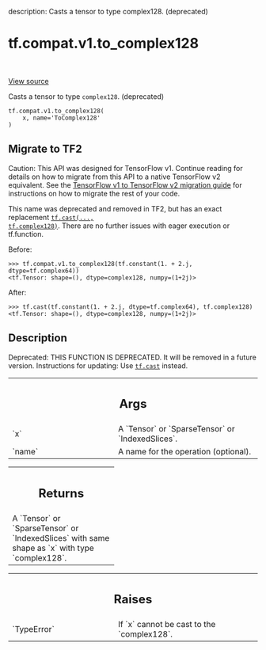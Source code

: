 description: Casts a tensor to type complex128. (deprecated)

<div itemscope itemtype="http://developers.google.com/ReferenceObject">
<meta itemprop="name" content="tf.compat.v1.to_complex128" />
<meta itemprop="path" content="Stable" />
</div>

# tf.compat.v1.to_complex128

<!-- Insert buttons and diff -->

<table class="tfo-notebook-buttons tfo-api nocontent" align="left">

</table>

<a target="_blank" class="external" href="/code/stable/tensorflow/python/ops/math_ops.py">View source</a>



Casts a tensor to type `complex128`. (deprecated)

<pre class="devsite-click-to-copy prettyprint lang-py tfo-signature-link">
<code>tf.compat.v1.to_complex128(
    x, name=&#x27;ToComplex128&#x27;
)
</code></pre>





 <section><devsite-expandable expanded>
 <h2 class="showalways">Migrate to TF2</h2>

Caution: This API was designed for TensorFlow v1.
Continue reading for details on how to migrate from this API to a native
TensorFlow v2 equivalent. See the
[TensorFlow v1 to TensorFlow v2 migration guide](https://www.tensorflow.org/guide/migrate)
for instructions on how to migrate the rest of your code.

This name was deprecated and removed in TF2, but has an exact replacement
<a href="../../../tf/cast.md"><code>tf.cast(..., tf.complex128)</code></a>. There are no further issues with eager
execution or tf.function.

Before:

```
>>> tf.compat.v1.to_complex128(tf.constant(1. + 2.j, dtype=tf.complex64))
<tf.Tensor: shape=(), dtype=complex128, numpy=(1+2j)>
```

After:

```
>>> tf.cast(tf.constant(1. + 2.j, dtype=tf.complex64), tf.complex128)
<tf.Tensor: shape=(), dtype=complex128, numpy=(1+2j)>
```



 </aside></devsite-expandable></section>

<h2>Description</h2>

<!-- Placeholder for "Used in" -->

Deprecated: THIS FUNCTION IS DEPRECATED. It will be removed in a future version.
Instructions for updating:
Use <a href="../../../tf/cast.md"><code>tf.cast</code></a> instead.

<!-- Tabular view -->
 <table class="responsive fixed orange">
<colgroup><col width="214px"><col></colgroup>
<tr><th colspan="2"><h2 class="add-link">Args</h2></th></tr>

<tr>
<td>
`x`
</td>
<td>
A `Tensor` or `SparseTensor` or `IndexedSlices`.
</td>
</tr><tr>
<td>
`name`
</td>
<td>
A name for the operation (optional).
</td>
</tr>
</table>



<!-- Tabular view -->
 <table class="responsive fixed orange">
<colgroup><col width="214px"><col></colgroup>
<tr><th colspan="2"><h2 class="add-link">Returns</h2></th></tr>
<tr class="alt">
<td colspan="2">
A `Tensor` or `SparseTensor` or `IndexedSlices` with same shape as `x` with
type `complex128`.
</td>
</tr>

</table>



<!-- Tabular view -->
 <table class="responsive fixed orange">
<colgroup><col width="214px"><col></colgroup>
<tr><th colspan="2"><h2 class="add-link">Raises</h2></th></tr>

<tr>
<td>
`TypeError`
</td>
<td>
If `x` cannot be cast to the `complex128`.
</td>
</tr>
</table>


